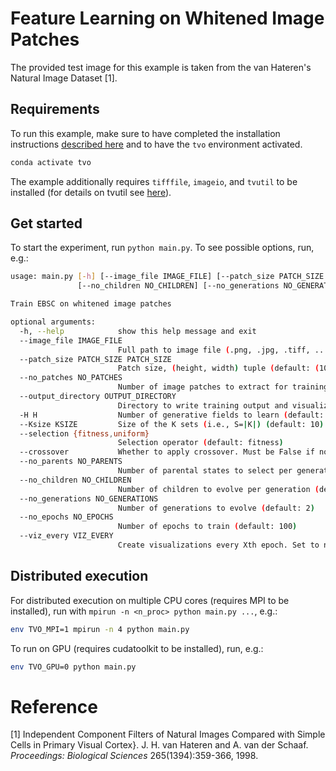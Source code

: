 # Feature Learning on Whitened Image Patches

The provided test image for this example is taken from the van Hateren's Natural Image Dataset [1].


## Requirements
To run this example, make sure to have completed the installation instructions [described here](../../README.md) and to have the `tvo` environment activated.

```bash
conda activate tvo
```

The example additionally requires `tifffile`, `imageio`, and `tvutil` to be installed (for details on tvutil see [here](https://github.com/tvlearn/tvutil)). 


## Get started
To start the experiment, run `python main.py`. To see possible options, run, e.g.:

```bash
usage: main.py [-h] [--image_file IMAGE_FILE] [--patch_size PATCH_SIZE PATCH_SIZE] [--no_patches NO_PATCHES] [--output_directory OUTPUT_DIRECTORY] [-H H] [--Ksize KSIZE] [--selection {fitness,uniform}] [--crossover] [--no_parents NO_PARENTS]
               [--no_children NO_CHILDREN] [--no_generations NO_GENERATIONS] [--no_epochs NO_EPOCHS] [--viz_every VIZ_EVERY]

Train EBSC on whitened image patches

optional arguments:
  -h, --help            show this help message and exit
  --image_file IMAGE_FILE
                        Full path to image file (.png, .jpg, .tiff, ...) used to extract training patches (default: ./data/image.tiff)
  --patch_size PATCH_SIZE PATCH_SIZE
                        Patch size, (height, width) tuple (default: (10, 10))
  --no_patches NO_PATCHES
                        Number of image patches to extract for training (default: 5000)
  --output_directory OUTPUT_DIRECTORY
                        Directory to write training output and visualizations to (will be output/<TIMESTAMP> if not specified) (default: None)
  -H H                  Number of generative fields to learn (default: 128)
  --Ksize KSIZE         Size of the K sets (i.e., S=|K|) (default: 10)
  --selection {fitness,uniform}
                        Selection operator (default: fitness)
  --crossover           Whether to apply crossover. Must be False if no_children is specified (default: False)
  --no_parents NO_PARENTS
                        Number of parental states to select per generation (default: 5)
  --no_children NO_CHILDREN
                        Number of children to evolve per generation (default: 3)
  --no_generations NO_GENERATIONS
                        Number of generations to evolve (default: 2)
  --no_epochs NO_EPOCHS
                        Number of epochs to train (default: 100)
  --viz_every VIZ_EVERY
                        Create visualizations every Xth epoch. Set to no_epochs if not specified. (default: 1)
```


## Distributed execution

For distributed execution on multiple CPU cores (requires MPI to be installed), run with `mpirun -n <n_proc> python main.py ...`, e.g.:

```bash
env TVO_MPI=1 mpirun -n 4 python main.py
```

To run on GPU (requires cudatoolkit to be installed), run, e.g.:

```bash
env TVO_GPU=0 python main.py
```


# Reference
[1] Independent Component Filters of Natural Images Compared with Simple Cells in Primary Visual Cortex}. J. H. van Hateren and A. van der Schaaf. _Proceedings: Biological Sciences_ 265(1394):359-366, 1998.
